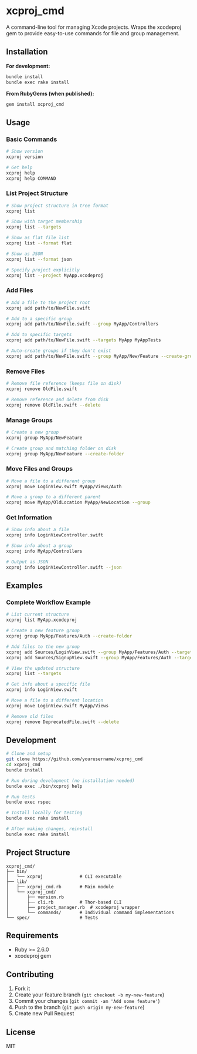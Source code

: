 # xcproj_cmd

A command-line tool for managing Xcode projects. Wraps the xcodeproj gem to provide easy-to-use commands for file and group management.

## Installation

**For development:**
```bash
bundle install
bundle exec rake install
```

**From RubyGems (when published):**
```bash
gem install xcproj_cmd
```

## Usage

### Basic Commands

```bash
# Show version
xcproj version

# Get help
xcproj help
xcproj help COMMAND
```

### List Project Structure

```bash
# Show project structure in tree format
xcproj list

# Show with target membership
xcproj list --targets

# Show as flat file list
xcproj list --format flat

# Show as JSON
xcproj list --format json

# Specify project explicitly
xcproj list --project MyApp.xcodeproj
```

### Add Files

```bash
# Add a file to the project root
xcproj add path/to/NewFile.swift

# Add to a specific group
xcproj add path/to/NewFile.swift --group MyApp/Controllers

# Add to specific targets
xcproj add path/to/NewFile.swift --targets MyApp MyAppTests

# Auto-create groups if they don't exist
xcproj add path/to/NewFile.swift --group MyApp/New/Feature --create-groups
```

### Remove Files

```bash
# Remove file reference (keeps file on disk)
xcproj remove OldFile.swift

# Remove reference and delete from disk
xcproj remove OldFile.swift --delete
```

### Manage Groups

```bash
# Create a new group
xcproj group MyApp/NewFeature

# Create group and matching folder on disk
xcproj group MyApp/NewFeature --create-folder
```

### Move Files and Groups

```bash
# Move a file to a different group
xcproj move LoginView.swift MyApp/Views/Auth

# Move a group to a different parent
xcproj move MyApp/OldLocation MyApp/NewLocation --group
```

### Get Information

```bash
# Show info about a file
xcproj info LoginViewController.swift

# Show info about a group
xcproj info MyApp/Controllers

# Output as JSON
xcproj info LoginViewController.swift --json
```

## Examples

### Complete Workflow Example

```bash
# List current structure
xcproj list MyApp.xcodeproj

# Create a new feature group
xcproj group MyApp/Features/Auth --create-folder

# Add files to the new group
xcproj add Sources/LoginView.swift --group MyApp/Features/Auth --targets MyApp
xcproj add Sources/SignupView.swift --group MyApp/Features/Auth --targets MyApp

# View the updated structure
xcproj list --targets

# Get info about a specific file
xcproj info LoginView.swift

# Move a file to a different location
xcproj move LoginView.swift MyApp/Views

# Remove old files
xcproj remove DeprecatedFile.swift --delete
```

## Development

```bash
# Clone and setup
git clone https://github.com/yourusername/xcproj_cmd
cd xcproj_cmd
bundle install

# Run during development (no installation needed)
bundle exec ./bin/xcproj help

# Run tests
bundle exec rspec

# Install locally for testing
bundle exec rake install

# After making changes, reinstall
bundle exec rake install
```

## Project Structure

```
xcproj_cmd/
├── bin/
│   └── xcproj              # CLI executable
├── lib/
│   ├── xcproj_cmd.rb       # Main module
│   └── xcproj_cmd/
│       ├── version.rb
│       ├── cli.rb          # Thor-based CLI
│       ├── project_manager.rb  # xcodeproj wrapper
│       └── commands/       # Individual command implementations
└── spec/                   # Tests
```

## Requirements

- Ruby >= 2.6.0
- xcodeproj gem

## Contributing

1. Fork it
2. Create your feature branch (`git checkout -b my-new-feature`)
3. Commit your changes (`git commit -am 'Add some feature'`)
4. Push to the branch (`git push origin my-new-feature`)
5. Create new Pull Request

## License

MIT

